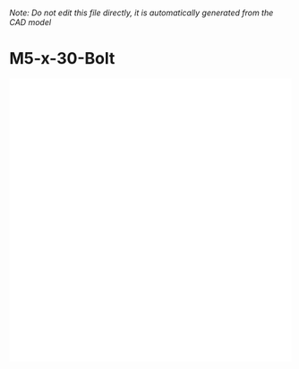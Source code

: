 ###### Note: Do not edit this file directly, it is automatically generated from the CAD model

# M5-x-30-Bolt

![](/project.svg)

